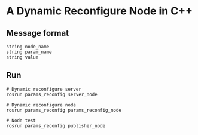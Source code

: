 # A Dynamic Reconfigure Node in C++

## Message format

```
string node_name
string param_name
string value
```

## Run

```
# Dynamic reconfigure server
rosrun params_reconfig server_node

# Dynamic reconfigure node
rosrun params_reconfig params_reconfig_node

# Node test
rosrun params_reconfig publisher_node

```

